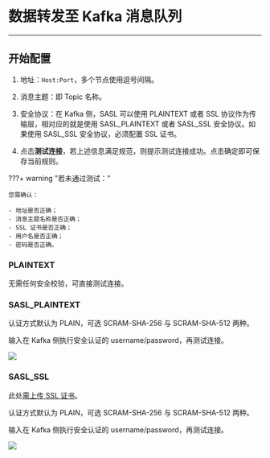 # 数据转发至 Kafka 消息队列
---


## 开始配置


1. 地址：`Host:Port`，多个节点使用逗号间隔。

2. 消息主题：即 Topic 名称。

3. 安全协议：在 Kafka 侧，SASL 可以使用 PLAINTEXT 或者 SSL 协议作为传输层，相对应的就是使用 SASL_PLAINTEXT 或者 SASL_SSL 安全协议。如果使用 SASL_SSL 安全协议，必须配置 SSL 证书。

4. 点击**测试连接**，若上述信息满足规范，则提示测试连接成功。点击确定即可保存当前规则。
    
???+ warning "若未通过测试："

    您需确认：

    - 地址是否正确；  
    - 消息主题名称是否正确；  
    - SSL 证书是否正确；  
    - 用户名是否正确；  
    - 密码是否正确。


### PLAINTEXT

无需任何安全校验，可直接测试连接。

### SASL_PLAINTEXT

认证方式默认为 PLAIN，可选 SCRAM-SHA-256 与 SCRAM-SHA-512 两种。

输入在 Kafka 侧执行安全认证的 username/password，再测试连接。

![](../img/kafka-1.png)

### SASL_SSL

此处[需上传 SSL 证书](https://kafka.apachecn.org/documentation.html#security_ssl)。

认证方式默认为 PLAIN，可选 SCRAM-SHA-256 与 SCRAM-SHA-512 两种。

输入在 Kafka 侧执行安全认证的 username/password，再测试连接。

![](../img/kafka-2.png)




